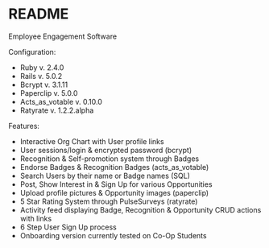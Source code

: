 # README

Employee Engagement Software

Configuration:

* Ruby v. 2.4.0
* Rails v. 5.0.2
* Bcrypt v. 3.1.11
* Paperclip v. 5.0.0
* Acts_as_votable v. 0.10.0
* Ratyrate v. 1.2.2.alpha

Features:

* Interactive Org Chart with User profile links
* User sessions/login & encrypted password (bcrypt)
* Recognition & Self-promotion system through Badges
* Endorse Badges & Recognition Badges (acts_as_votable)
* Search Users by their name or Badge names (SQL)
* Post, Show Interest in & Sign Up for various Opportunities
* Upload profile pictures & Opportunity images (paperclip)
* 5 Star Rating System through PulseSurveys (ratyrate)
* Activity feed displaying Badge, Recognition & Opportunity CRUD actions with links
* 6 Step User Sign Up process
* Onboarding version currently tested on Co-Op Students 
